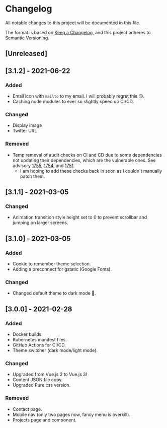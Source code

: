 # Changelog
All notable changes to this project will be documented in this file.

The format is based on [Keep a Changelog](https://keepachangelog.com/en/1.0.0/),
and this project adheres to [Semantic Versioning](https://semver.org/spec/v2.0.0.html).

## [Unreleased]

## [3.1.2] - 2021-06-22

### Added
- Email icon with `mailto` to my email. I will probably regret this 🙃.
- Caching node modules to ever so slightly speed up CI/CD.
### Changed
- Display image
- Twitter URL

### Removed
- Temp removal of audit checks on CI and CD due to some dependencies not updating their dependencies, which are the vulnerable ones. See advisory [1755](https://npmjs.com/advisories/1755), [1754](https://npmjs.com/advisories/1754), and [1751](https://npmjs.com/advisories/1751).
    - I am hoping to add these checks back in soon as I couldn't manually patch them.

## [3.1.1] - 2021-03-05
### Changed
- Animation transition style height set to 0 to prevent scrollbar and jumping on larger screens. 
## [3.1.0] - 2021-03-05
### Added
- Cookie to remember theme selection.
- Adding a preconnect for gstatic (Google Fonts).

### Changed
- Changed default theme to dark mode 🌙.

## [3.0.0] - 2021-02-28
### Added
- Docker builds
- Kubernetes manifest files.
- GitHub Actions for CI/CD.
- Theme switcher (dark mode/light mode).

### Changed
- Upgraded from Vue.js 2 to Vue.js 3!
- Content JSON file copy.
- Upgraded Pure.css version.

### Removed
- Contact page.
- Mobile nav (only two pages now, fancy menu is overkill).
- Projects page and component.
